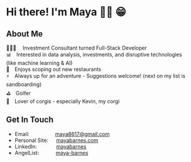 # Hi there! I'm Maya 👋🏼 😁


## About Me
👩🏻‍💼&emsp;&nbsp;Investment Consultant turned Full-Stack Developer <br/>
📊&emsp;Interested in data analysis, investments, and disruptive technologies (like machine learning & AI) <br/>
🍣&emsp;Enjoys scoping out new restaurants <br/>
⚡️&emsp;Always up for an adventure - Suggestions welcome! (next on my list is sandboarding)<br/>
⛳️&emsp;Golfer <br/>
🐶&emsp;Lover of corgis - especially Kevin, my corgi <br/>


## Get In Touch

* Email:&emsp;&emsp;&emsp;&emsp;&emsp;maya8617@gmail.com
* Personal Site: &emsp;&nbsp;[mayabarnes.com](https://mayabarnes.com/)
* LinkedIn: &emsp;&emsp;&ensp;&ensp;&ensp;[mayabarnes](https://www.linkedin.com/in/mayabarnes/)
* AngelList: &emsp;&emsp;&emsp;[maya-barnes](https://angel.co/u/maya-barnes)
<!-- * Email:&emsp;maya8617@gmail.com
* [Personal Site](https://mayabarnes.com/)
* [LinkedIn](https://www.linkedin.com/in/mayabarnes/)
* [AngelList](https://angel.co/u/maya-barnes)  -->

<!--
**mayagbarnes/mayagbarnes** is a ✨ _special_ ✨ repository because its `README.md` (this file) appears on your GitHub profile.

Here are some ideas to get you started:

- 🔭 I’m currently working on ...
- 🌱 I’m currently learning ...
- 👯 I’m looking to collaborate on ...
- 🤔 I’m looking for help with ...
- 💬 Ask me about ...
- 📫 How to reach me: ...
- 😄 Pronouns: ...
- ⚡ Fun fact: ...


## Projects
### Mintee 
&emsp;&nbsp;[Check It Out](https://mintee.herokuapp.com/)
* Personal Finance App to manage accounts, track spending and monitor investments - inspired by Mint.com
* Built with Rails, React, Redux, JavaScript, & PostgreSQL. Integrates Finnhub API and Chart.js.

### Stop Asian Hate
&emsp;&nbsp;[Check It Out](https://stop-asian-hate.herokuapp.com/)
* Interactive data visualizations of Asian American hate crimes over the past year.
* Built with Vanilla JavaScript, integrating D3.js and the OpenWeather API.

### BudgetHack$ 
&emsp;&nbsp;[Check It Out](https://budgethacks.herokuapp.com/)
* Single-page app where users create a budget, manage spending, and earn points towards rewards.
* Built with React, Redux, Express, Node, and MongoDB. Integrates Chart.js.

-->
